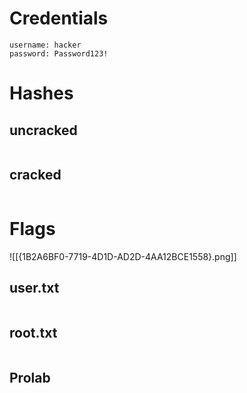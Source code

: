 # Credentials

```
username: hacker
password: Password123!
```

# Hashes

## uncracked

```

```

## cracked

```

```

# Flags

![[{1B2A6BF0-7719-4D1D-AD2D-4AA12BCE1558}.png]]

## user.txt

```

```

## root.txt

```

```

## Prolab 

```

```